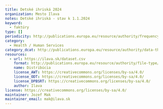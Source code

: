 ```yaml
---
title: Detské ihriská 2024
organization: Mesto Ilava
notes: Detské ihriská - stav k 1.1.2024
keyword:
  - faktúry
type: []
periodicity: http://publications.europa.eu/resource/authority/frequency/ANNUAL
category:
  - Health / Human Services
category_dcat: http://publications.europa.eu/resource/authority/data-theme/ECON
resources:
  - url: https://ilava.sk/dataset.csv
    format: http://publications.europa.eu/resource/authority/file-type/CSV
    name: Distribúcia
    license_AWT: https://creativecommons.org/licenses/by-sa/4.0/
    license_ODT: https://creativecommons.org/licenses/by-sa/4.0/
    license_DPBSRT: https://creativecommons.org/licenses/by-sa/4.0/
    author: Ilava
license: https://creativecommons.org/licenses/by-sa/4.0/
maintainer: Jozef Mak
maintainer_email: mak@ilava.sk
---
```

